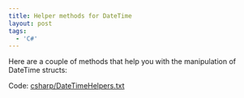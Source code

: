 ```yaml
---
title: Helper methods for DateTime
layout: post
tags:
  - 'C#'
---
```

Here are a couple of methods that help you with the manipulation of DateTime structs:

Code: [csharp/DateTimeHelpers.txt](/wp-content/code/csharp/DateTimeHelpers.txt)